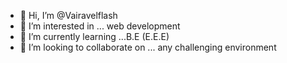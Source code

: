 - 👋 Hi, I’m @Vairavelflash
- 👀 I’m interested in ... web development
- 🌱 I’m currently learning ...B.E (E.E.E)
- 💞️ I’m looking to collaborate on ...  any challenging environment


<!---
Vairavelflash/Vairavelflash is a ✨ special ✨ repository because its `README.md` (this file) appears on your GitHub profile.
You can click the Preview link to take a look at your changes.
--->
